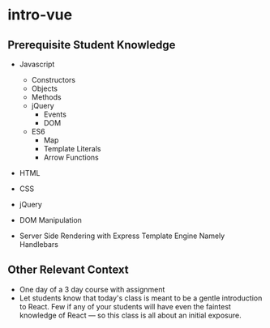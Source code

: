# intro-vue

## Prerequisite Student Knowledge
* Javascript
    * Constructors
    * Objects
    * Methods
    * jQuery
        * Events
        * DOM
    * ES6
        * Map
        * Template Literals
        * Arrow Functions

* HTML
* CSS
* jQuery
* DOM Manipulation
* Server Side Rendering with Express Template Engine Namely Handlebars

## Other Relevant Context
* One day of a 3 day course with assignment
* Let students know that today's class is meant to be a gentle introduction to React. Few if any of your students will have even the faintest knowledge of React — so this class is all about an initial exposure.